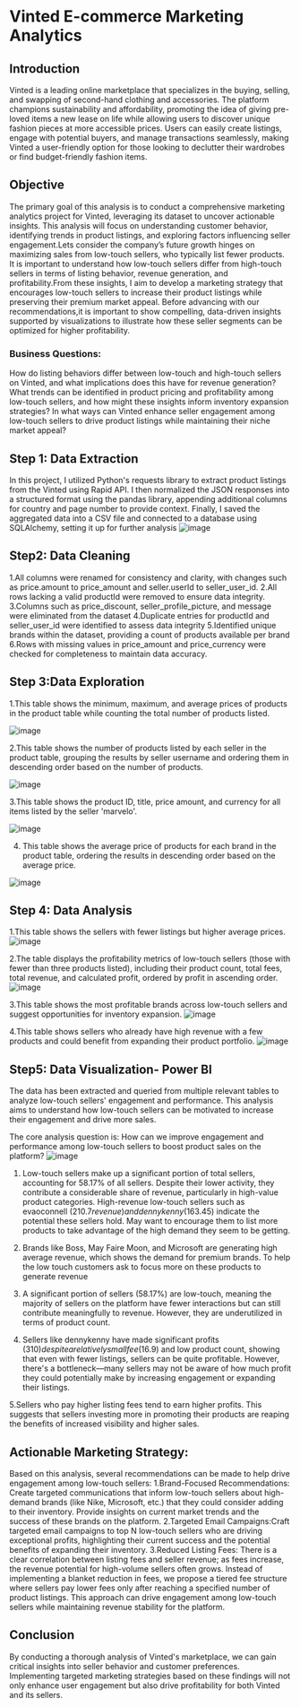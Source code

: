 # Vinted E-commerce Marketing Analytics

## Introduction
Vinted is a leading online marketplace that specializes in the buying, selling, and swapping of second-hand clothing and accessories. The platform champions sustainability and affordability, promoting the idea of giving pre-loved items a new lease on life while allowing users to discover unique fashion pieces at more accessible prices. Users can easily create listings, engage with potential buyers, and manage transactions seamlessly, making Vinted a user-friendly option for those looking to declutter their wardrobes or find budget-friendly fashion items.

## Objective
The primary goal of this analysis is to conduct a comprehensive marketing analytics project for Vinted, leveraging its dataset to uncover actionable insights. This analysis will focus on understanding customer behavior, identifying trends in product listings, and exploring factors influencing seller engagement.Lets consider the company’s future growth hinges on maximizing sales from low-touch sellers, who typically list fewer products. It is important to understand how low-touch sellers differ from high-touch sellers in terms of listing behavior, revenue generation, and profitability.From these insights, I aim to develop a marketing strategy that encourages low-touch sellers to increase their product listings while preserving their premium market appeal. Before advancing with our recommendations,it is important to show compelling, data-driven insights supported by visualizations to illustrate how these seller segments can be optimized for higher profitability.

### Business Questions:
How do listing behaviors differ between low-touch and high-touch sellers on Vinted, and what implications does this have for revenue generation?
What trends can be identified in product pricing and profitability among low-touch sellers, and how might these insights inform inventory expansion strategies?
In what ways can Vinted enhance seller engagement among low-touch sellers to drive product listings while maintaining their niche market appeal?

## Step 1: Data Extraction
In this project, I utilized Python's requests library to extract product listings from the Vinted using Rapid API. I then normalized the JSON responses into a structured format using the pandas library, appending additional columns for country and page number to provide context. Finally, I saved the aggregated data into a CSV file and connected to a database using SQLAlchemy, setting it up for further analysis
![image](https://github.com/user-attachments/assets/27106335-27c8-40c7-a267-166414205762)

## Step2: Data Cleaning
1.All columns were renamed for consistency and clarity, with changes such as price.amount to price_amount and seller.userId to seller_user_id.
2.All rows lacking a valid productId were removed to ensure data integrity.
3.Columns such as price_discount, seller_profile_picture, and message were eliminated from the dataset
4.Duplicate entries for productId and seller_user_id were identified to assess data integrity
5.Identified unique brands within the dataset, providing a count of products available per brand
6.Rows with missing values in price_amount and price_currency were checked for completeness to maintain data accuracy.

## Step 3:Data Exploration
 1.This table shows the minimum, maximum, and average prices of products in the product table while counting the total number of products listed.

 ![image](https://github.com/user-attachments/assets/c1f626f5-6bc9-4b6a-b882-674ea03ec1ad)

 2.This table shows the number of products listed by each seller in the product table, grouping the results by seller username and ordering them in descending order based on the number of products.
 
 ![image](https://github.com/user-attachments/assets/afd39265-8874-4eee-8757-86ced3a4ca28)
 
 3.This table shows the product ID, title, price amount, and currency for all items listed by the seller 'marvelo'.
 
 ![image](https://github.com/user-attachments/assets/f8a37d41-cfab-49b1-9f93-4d9f8d2f7aa4)
 
 4. This table shows the average price of products for each brand in the product table, ordering the results in descending order based on the average price.

 ![image](https://github.com/user-attachments/assets/333b890c-3ba9-4b2a-9365-96e50fe7279d)

## Step 4: Data Analysis
 1.This table shows the sellers with fewer listings but higher average prices. 
 ![image](https://github.com/user-attachments/assets/89052890-8427-4f71-8743-853f27b1969e)

 2.The table displays the profitability metrics of low-touch sellers (those with fewer than three products listed), including their product count, total fees, total revenue, and calculated profit, ordered by profit in ascending order.
 ![image](https://github.com/user-attachments/assets/f5a122af-f9c1-43e5-8592-5b93fcdbe982)

 3.This table shows the most profitable brands across low-touch sellers and suggest opportunities for inventory expansion.
 ![image](https://github.com/user-attachments/assets/d4a3d7f7-e9ae-4ae9-b4c7-9de482bceb2e)

 4.This table shows sellers who already have high revenue with a few products and could benefit from expanding their product portfolio.
 ![image](https://github.com/user-attachments/assets/807f3b1c-f210-496c-8c4d-3b33b8e94c56)
 

## Step5: Data Visualization- Power BI

The data has been extracted and queried from multiple relevant tables to analyze low-touch sellers' engagement and performance. This analysis aims to understand how low-touch sellers can be motivated to increase their engagement and drive more sales.

The core analysis question is: How can we improve engagement and performance among low-touch sellers to boost product sales on the platform?
![image](https://github.com/user-attachments/assets/9a680493-2742-4eb7-ae73-7b1177b53a86)

1. Low-touch sellers make up a significant portion of total sellers, accounting for 58.17% of all sellers. Despite their lower activity, they contribute a considerable share of revenue, particularly in high-value product categories. High-revenue low-touch sellers such as evaoconnell ($210.7 revenue) and dennykenny ($163.45) indicate the potential these sellers hold. May want to encourage them to list more products to take advantage of the high demand they seem to be getting. 

2. Brands like Boss, May Faire Moon, and Microsoft are generating high average revenue, which shows the demand for premium brands. To help the low touch customers ask to focus more on these products to generate revenue

3. A significant portion of sellers (58.17%) are low-touch, meaning the majority of sellers on the platform have fewer interactions but can still contribute meaningfully to revenue. However, they are underutilized in terms of product count.

4. Sellers like dennykenny have made significant profits ($310) despite a relatively small fee ($16.9) and low product count, showing that even with fewer listings, sellers can be quite profitable. However, there's a bottleneck—many sellers may not be aware of how much profit they could potentially make by increasing engagement or expanding their listings.

5.Sellers who pay higher listing fees tend to earn higher profits. This suggests that sellers investing more in promoting their products are reaping the benefits of increased visibility and higher sales.

## Actionable Marketing Strategy:
Based on this analysis, several recommendations can be made to help drive engagement among low-touch sellers:
 1.Brand-Focused Recommendations: Create targeted communications that inform low-touch sellers about high-demand brands (like Nike, Microsoft, etc.) that they could consider adding to their inventory. Provide insights on current market trends and the success of these brands on the platform.
 2.Targeted Email Campaigns:Craft targeted email campaigns to top N low-touch sellers who are driving exceptional profits, highlighting their current success and the potential benefits of expanding their inventory. 
3.Reduced Listing Fees: There is a clear correlation between listing fees and seller revenue; as fees increase, the revenue potential for high-volume sellers often grows. Instead of implementing a blanket reduction in fees, we propose a tiered fee structure where sellers pay lower fees only after reaching a specified number of product listings. This approach can drive engagement among low-touch sellers while maintaining revenue stability for the platform.

## Conclusion
By conducting a thorough analysis of Vinted's marketplace, we can gain critical insights into seller behavior and customer preferences. Implementing targeted marketing strategies based on these findings will not only enhance user engagement but also drive profitability for both Vinted and its sellers. 










